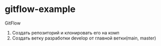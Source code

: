 # gitflow-example

GitFlow

1. Создать репозиторий и клонировать его на комп
2. Создать ветку разработки develop от главной ветки(main, master)
